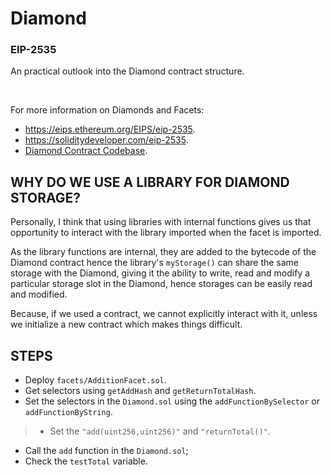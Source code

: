 # Diamond

### EIP-2535

An practical outlook into the Diamond contract structure.

<br/>

For more information on Diamonds and Facets:
- https://eips.ethereum.org/EIPS/eip-2535.
- https://soliditydeveloper.com/eip-2535.
- [Diamond Contract Codebase](https://github.com/mudgen/diamond-2-hardhat).

###
## WHY DO WE USE A LIBRARY FOR DIAMOND STORAGE?
Personally, I think that using libraries with internal functions gives us that opportunity to interact with the library imported when  the facet is imported. 

As the library functions are internal, they are added to the bytecode of the Diamond contract hence the library's `myStorage()` can share the same storage with the Diamond, giving it the ability to write, read and modify a particular storage slot in the Diamond, hence storages can be easily read and modified.

Because, if we used a contract, we cannot explicitly interact with it, unless we initialize a new contract which makes things difficult.


## STEPS

- Deploy `facets/AdditionFacet.sol`.
- Get selectors using `getAddHash` and `getReturnTotalHash`.
- Set the selectors in the `Diamond.sol` using the `addFunctionBySelector` or `addFunctionByString`.
> - Set the `"add(uint256,uint256)"` and `"returnTotal()"`.
- Call the `add` function in the `Diamond.sol`;
- Check the `testTotal` variable.